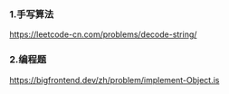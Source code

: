 
### 1.手写算法

https://leetcode-cn.com/problems/decode-string/


### 2.编程题

https://bigfrontend.dev/zh/problem/implement-Object.is
